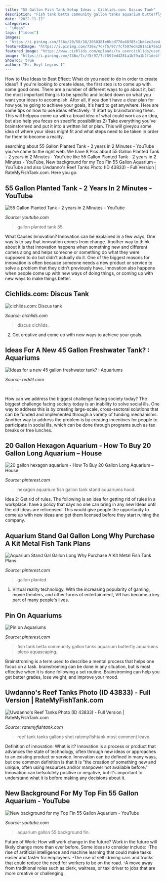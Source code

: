 ```yaml
---
title: "55 Gallon Fish Tank Setup Ideas : Cichlids.com: Discus Tank"
description: "Fish tank betta community gallon tanks aquarium butterfly aquariums pleco aquascaping"
date: "2022-11-17"
categories:
- "ideas"
tags: ["ideas"]
images:
- "https://i.pinimg.com/736x/20/50/38/205038fe0bcd778e48f85c1bd4ec2ee4--fish-aquariums-hexagons.jpg"
featuredImage: "https://i.pinimg.com/736x/7c/f5/97/7cf597ed4281a1b79a1b2f1de4ff3068--betta-fish-tanks.jpg"
featured_image: "https://www.cichlids.com/uploads/tx_usercichlids/user_pics/7265/031.jp_703f4e0d9f.jpg"
image: "https://i.pinimg.com/736x/7c/f5/97/7cf597ed4281a1b79a1b2f1de4ff3068--betta-fish-tanks.jpg"
ShowToc: true
author: "Mr. Hoyt Legros I"
---
```



How to Use Ideas to Best Effect: What do you need to do in order to create ideas?
If you're looking to create ideas, the first step is to come up with some good ones. There are a number of different ways to go about it, but the most important thing is to be specific and locked down on what you want your ideas to accomplish. After all, if you don't have a clear plan for how you're going to achieve your goals, it's hard to get anywhere. Here are some tips on how to use ideas effectively: 1) Start by brainstorming them. This will helpyou come up with a broad idea of what could work as an idea, but also help you focus on specific possibilities.2) Take everything you've brainstormed and put it into a written list or plan. This will giveyou some idea of where your ideas might fit and what steps need to be taken in order for them to become a reality.

	

		
searching about 55 Gallon Planted Tank - 2 years in 2 Minutes - YouTube you've came to the right web. We have 8 Pics about 55 Gallon Planted Tank - 2 years in 2 Minutes - YouTube like 55 Gallon Planted Tank - 2 years in 2 Minutes - YouTube, New background for my Top Fin 55 Gallon Aquarium - YouTube and also Uwdanno&#039;s Reef Tanks Photo (ID 43833) - Full Version | RateMyFishTank.com. Here you go:
		
    
## 55 Gallon Planted Tank - 2 Years In 2 Minutes - YouTube

<img loading=lazy src="http://i.ytimg.com/vi/779XWFYcLuA/maxresdefault.jpg" onerror="this.onerror=null;this.src='https://tse1.mm.bing.net/th?id=OIP.X2HnGwNUdDlpZoG0eNTdQAHaEK&amp;pid=15.1';" alt="55 Gallon Planted Tank - 2 years in 2 Minutes - YouTube">

_Source: youtube.com_

>gallon planted tank 55. 

	

What Causes Innovation?
Innovation can be explained in a few ways. One way is to say that innovation comes from change. Another way to think about it is that innovation happens when something new and different comes along and helps someone or something do what they were supposed to do but didn't actually do it. 
One of the biggest reasons for innovation is often because someone needs a new product or service to solve a problem that they didn't previously have. Innovation also happens when people come up with new ways of doing things, or coming up with new ways to make things better.

    
## Cichlids.com: Discus Tank

<img loading=lazy src="https://www.cichlids.com/uploads/tx_usercichlids/user_pics/7265/031.jp_703f4e0d9f.jpg" onerror="this.onerror=null;this.src='https://tse4.mm.bing.net/th?id=OIP.q43O12ZFZgS6R6BZM8bGUgHaFj&amp;pid=15.1';" alt="cichlids.com: Discus tank">

_Source: cichlids.com_

>discus cichlids. 

	

2. Get creative and come up with new ways to achieve your goals.

    
## Ideas For A New 45 Gallon Freshwater Tank? : Aquariums

<img loading=lazy src="https://external-preview.redd.it/M2PdKZu-tjM0sDbtjVGJkZhEMXD0bNnZNLVzlPw4zJg.jpg?auto=webp&amp;s=9e23186b1fd34e167ed91d532b55a5de20e597cd" onerror="this.onerror=null;this.src='https://tse1.mm.bing.net/th?id=OIP.xc33TPdshx_0dqpMETdPiwHaFB&amp;pid=15.1';" alt="Ideas for a new 45 gallon freshwater tank? : Aquariums">

_Source: reddit.com_

>. 

	

How can we address the biggest challenge facing society today?
The biggest challenge facing society today is an inability to solve social ills. One way to address this is by creating large-scale, cross-sectoral solutions that can be funded and implemented through a variety of funding mechanisms. Another way to address the problem is by creating incentives for people to participate in social ills, which can be done through programs such as tax breaks or free lunches.

    
## 20 Gallon Hexagon Aquarium - How To Buy 20 Gallon Long Aquarium – House

<img loading=lazy src="https://i.pinimg.com/736x/20/50/38/205038fe0bcd778e48f85c1bd4ec2ee4--fish-aquariums-hexagons.jpg" onerror="this.onerror=null;this.src='https://tse4.mm.bing.net/th?id=OIP.Mpc6aJPMT8gvfHL2Qd_otgHaJ4&amp;pid=15.1';" alt="20 gallon hexagon aquarium - How To Buy 20 Gallon Long Aquarium – House">

_Source: pinterest.com_

>hexagon aquarium fish gallon tank stand aquariums hood. 

	

Idea 2: Get rid of rules.
The following is an idea for getting rid of rules in a workplace: have a policy that says no one can bring in any new Ideas until the old Ideas are relicensed. This would give people the opportunity to come up with new ideas and get them licensed before they start ruining the company.

    
## Aquarium Stand Gal Gallon Long Why Purchase A Kit Metal Fish Tank Plans

<img loading=lazy src="https://i.pinimg.com/736x/f3/16/fe/f316fe89c9daa0a0adc1a17689a659a8.jpg" onerror="this.onerror=null;this.src='https://tse2.mm.bing.net/th?id=OIP.cEtCKvxbG2QgQ3SJPWHQpAHaEK&amp;pid=15.1';" alt="Aquarium Stand Gal Gallon Long Why Purchase A Kit Metal Fish Tank Plans">

_Source: pinterest.com_

>gallon planted. 

	

1. Virtual reality technology. With the increasing popularity of gaming, movie theaters, and other forms of entertainment, VR has become a key part of many people's lives.

    
## Pin On Aquariums

<img loading=lazy src="https://i.pinimg.com/736x/7c/f5/97/7cf597ed4281a1b79a1b2f1de4ff3068--betta-fish-tanks.jpg" onerror="this.onerror=null;this.src='https://tse4.mm.bing.net/th?id=OIP.aJ_5XiZIyn9cUgTZYxQ7pwHaFj&amp;pid=15.1';" alt="Pin on Aquariums">

_Source: pinterest.com_

>fish tank betta community gallon tanks aquarium butterfly aquariums pleco aquascaping. 

	

Brainstroming is a term used to describe a mental process that helps one focus on a task. brainstroming can be done in any situation, but is most effective when it is done following a set routine. Brainstroming can help you get better grades, lose weight, and improve your mood.

    
## Uwdanno&#039;s Reef Tanks Photo (ID 43833) - Full Version | RateMyFishTank.com

<img loading=lazy src="http://images3.ratemyfishtank.com/photo/1/910x450h/44000/43833/20-gallons-Full-tank-shot--LcPUtC.jpg" onerror="this.onerror=null;this.src='https://tse1.mm.bing.net/th?id=OIP.NUPcGnpL2Gkxnmgt4zi_0QHaFj&amp;pid=15.1';" alt="Uwdanno&#039;s Reef Tanks Photo (ID 43833) - Full Version | RateMyFishTank.com">

_Source: ratemyfishtank.com_

>reef tank tanks gallons shot ratemyfishtank most comment leave. 

	

Definition of innovation: What is it?
Innovation is a process or product that advances the state of technology, often through new ideas or approaches to an existing product or service. Innovation can be defined in many ways, but one common definition is that it is "the creation of something new and unique, often using resources and/or manpower not available before." 
Innovation can befsolutely positive or negative, but it's important to understand what it is before making any decisions about it.

    
## New Background For My Top Fin 55 Gallon Aquarium - YouTube

<img loading=lazy src="https://i.ytimg.com/vi/PtdYc097EX4/maxresdefault.jpg" onerror="this.onerror=null;this.src='https://tse1.mm.bing.net/th?id=OIP.5SAQ2zVbIrHwheHeSJyXsAHaEK&amp;pid=15.1';" alt="New background for my Top Fin 55 Gallon Aquarium - YouTube">

_Source: youtube.com_

>aquarium gallon 55 background fin. 

	

Future of Work: How will work change in the future?
Work in the future will likely change more than ever before. Some ideas to consider include:
-The rise of artificial intelligence and machine learning that could make tasks easier and faster for employees. 
-The rise of self-driving cars and trucks that could reduce the need for workers to be on the road. 
-A move away from traditional roles such as clerk, waitress, or taxi driver to jobs that are more creative or challenging.

